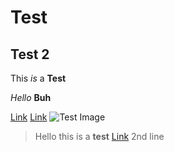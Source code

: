 # Test
## Test 2

This *is* a **Test**  

*Hello*
**Buh**

[Link](https://vlang.io)
[Link][1]
![Test Image][1]

> Hello this is a **test** [Link](https://vlang.io)
> 2nd line  


[1]: https://vlang.io/img/doom.png
[2]: https://google.com